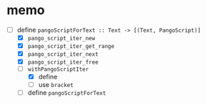 memo
====

* [ ] define `pangoScriptForText :: Text -> [(Text, PangoScript)]`
	+ [x] `pango_script_iter_new`
	+ [x] `pango_script_iter_get_range`
	+ [x] `pango_script_iter_next`
	+ [x] `pango_script_iter_free`
	+ [ ] `withPangoScriptIter`
		- [x] define
		- [ ] use `bracket`
	+ [ ] define `pangoScriptForText`
